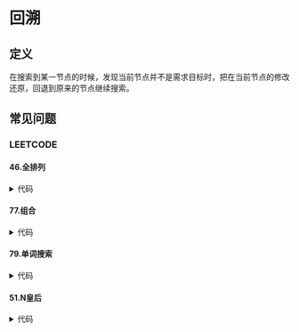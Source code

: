 # 回溯 #

## 定义 ##
在搜索到某一节点的时候，发现当前节点并不是需求目标时，把在当前节点的修改还原，回退到原来的节点继续搜索。

## 常见问题 ##
### LEETCODE ###
#### 46.全排列 ####
<details>
<summary>代码</summary>
<pre>
<code>
</code>
</pre>
</details>

#### 77.组合 ####
<details>
<summary>代码</summary>
<pre>
<code>
</code>
</pre>
</details>

#### 79.单词搜索 ####
<details>
<summary>代码</summary>
<pre>
<code>
</code>
</pre>
</details>

#### 51.N皇后 ####
<details>
<summary>代码</summary>
<pre>
<code>
</code>
</pre>
</details>

